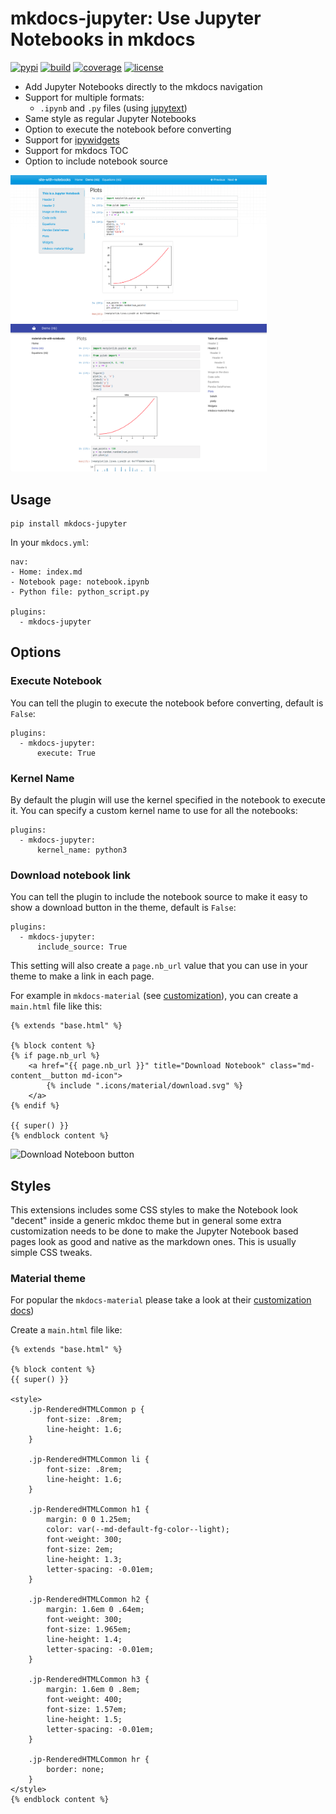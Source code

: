 # mkdocs-jupyter: Use Jupyter Notebooks in mkdocs

[![pypi](https://badge.fury.io/py/mkdocs-jupyter.svg)](https://pypi.org/project/mkdocs-jupyter/)
[![build](https://github.com/danielfrg/mkdocs-jupyter/workflows/test/badge.svg)](https://github.com/danielfrg/mkdocs-jupyter/actions/workflows/test.yml)
[![coverage](https://codecov.io/gh/danielfrg/mkdocs-jupyter/branch/master/graph/badge.svg)](https://codecov.io/gh/danielfrg/mkdocs-jupyter?branch=master)
[![license](https://img.shields.io/:license-Apache%202-blue.svg)](https://github.com/danielfrg/mkdocs-jupyter/blob/master/LICENSE.txt)

- Add Jupyter Notebooks directly to the mkdocs navigation
- Support for multiple formats:
    - `.ipynb` and `.py` files (using [jupytext](https://github.com/mwouts/jupytext))
- Same style as regular Jupyter Notebooks
- Option to execute the notebook before converting
- Support for [ipywidgets](https://github.com/jupyter-widgets/ipywidgets)
- Support for mkdocs TOC
- Option to include notebook source

<a href="https://raw.githubusercontent.com/danielfrg/mkdocs-jupyter/master/docs/mkdocs-theme.png"><img src="https://raw.githubusercontent.com/danielfrg/mkdocs-jupyter/master/docs/mkdocs-theme.png" alt="mkdocs-jupyter default theme"  width="410"></a>
<a href="https://raw.githubusercontent.com/danielfrg/mkdocs-jupyter/master/docs/material-theme.png"><img src="https://raw.githubusercontent.com/danielfrg/mkdocs-jupyter/master/docs/material-theme.png" alt="mkdocs-jupyter material theme"  width="410"></a>

## Usage

```
pip install mkdocs-jupyter
```

In your `mkdocs.yml`:

```
nav:
- Home: index.md
- Notebook page: notebook.ipynb
- Python file: python_script.py

plugins:
  - mkdocs-jupyter
```

## Options

### Execute Notebook

You can tell the plugin to execute the notebook before converting, default is `False`:

```
plugins:
  - mkdocs-jupyter:
      execute: True
```

### Kernel Name

By default the plugin will use the kernel specified in the notebook to execute it. You can specify a custom kernel name to use for all the notebooks:

```
plugins:
  - mkdocs-jupyter:
      kernel_name: python3
```

### Download notebook link

You can tell the plugin to include the notebook source to make it easy to show
a download button in the theme, default is `False`:

```
plugins:
  - mkdocs-jupyter:
      include_source: True
```

This setting will also create a `page.nb_url` value that you can use in your theme
to make a link in each page.

For example in `mkdocs-material`
(see [customization](https://squidfunk.github.io/mkdocs-material/customization/#overriding-template-blocks)),
you can create a `main.html` file like this:

```
{% extends "base.html" %}

{% block content %}
{% if page.nb_url %}
    <a href="{{ page.nb_url }}" title="Download Notebook" class="md-content__button md-icon">
        {% include ".icons/material/download.svg" %}
    </a>
{% endif %}

{{ super() }}
{% endblock content %}
```

![Download Noteboon button](https://raw.githubusercontent.com/danielfrg/mkdocs-jupyter/master/docs/download-button.png)

## Styles

This extensions includes some CSS styles to make the Notebook look "decent" inside a generic
mkdoc theme but in general some extra customization needs to be done to make
the Jupyter Notebook based pages look as good and native as the markdown ones.
This is usually simple CSS tweaks.

### Material theme

For popular the `mkdocs-material` please take a look at their [customization docs](https://squidfunk.github.io/mkdocs-material/customization/#overriding-template-blocks))

Create a `main.html` file like:

```
{% extends "base.html" %}

{% block content %}
{{ super() }}

<style>
    .jp-RenderedHTMLCommon p {
        font-size: .8rem;
        line-height: 1.6;
    }

    .jp-RenderedHTMLCommon li {
        font-size: .8rem;
        line-height: 1.6;
    }

    .jp-RenderedHTMLCommon h1 {
        margin: 0 0 1.25em;
        color: var(--md-default-fg-color--light);
        font-weight: 300;
        font-size: 2em;
        line-height: 1.3;
        letter-spacing: -0.01em;
    }

    .jp-RenderedHTMLCommon h2 {
        margin: 1.6em 0 .64em;
        font-weight: 300;
        font-size: 1.965em;
        line-height: 1.4;
        letter-spacing: -0.01em;
    }

    .jp-RenderedHTMLCommon h3 {
        margin: 1.6em 0 .8em;
        font-weight: 400;
        font-size: 1.57em;
        line-height: 1.5;
        letter-spacing: -0.01em;
    }

    .jp-RenderedHTMLCommon hr {
        border: none;
    }
</style>
{% endblock content %}
```
